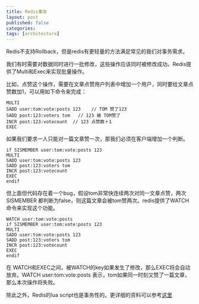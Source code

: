 ```yaml
---
title: Redis事务
layout: post
published: false
categories:
tags: [architecture]
---
```


Redis不支持Rollback，但是redis有更轻量的方法满足常见的我们对事务需求。

我们有时需要对数据同时进行一批修改，这些操作应该同时被修改成功。Redis提供了Multi和Exec来实现批量操作。

比如，点赞这个操作，需要在文章点赞用户列表中增加一个用户，同时要给文章点赞数加1，可以用如下命令来完成：

```
MULTI
SADD user:tom:vote:posts 123    // TOM 赞了123
SADD post:123:voters tom   // 123 被 TOM赞了
INCR post:123:votecount  // 123 点赞数＋1
EXEC
```

如果我们要求一人只能对一篇文章赞一次，那我们必须在客户端增加一个判断。

```
if SISMEMBER user:tom:vote:posts 123
MULTI
SADD user:tom:vote:posts 123
SADD post:123:voters tom
INCR post:123:votecount
EXEC
endif
```

但上面但代码存在着一个bug，假设tom非常快连续两次对同一文章点赞，两次 SISMEMBER 都判断为false，则这篇文章会被tom赞两次。redis提供了WATCH命令来实现这个功能。

```
WATCH user:tom:vote:posts
if SISMEMBER user:tom:vote:posts 123
MULTI
SADD user:tom:vote:posts 123
SADD post:123:voters tom
INCR post:123:votecount
EXEC
endif
```

在 WATCH和EXEC之间，被WATCH的key如果发生了修改，那么EXEC将会自动放弃。WATCH user:tom:vote:posts 表示，tom如果同一时刻又赞了一篇文章，那么本次操作将失败。

除此之外，Redis的lua script也是事务性的。更详细的资料可以参考[这里](http://redis.io/topics/transactions)

